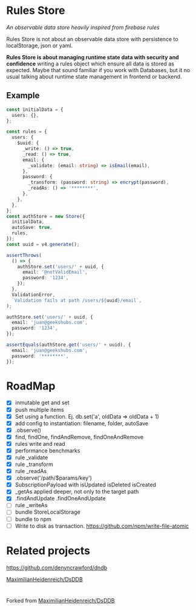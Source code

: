 # Rules Store

_An observable data store heavily inspired from firebase rules_

Rules Store is not about an observable data store with persistence to localStorage, json or yaml.

**Rules Store is about managing runtime state data with security and confidence** writing a rules object which ensure all data is stored as expected. Maybe that sound familiar if you work with Databases, but it no usual talking about runtime state management in frontend or backend.

## Example

```ts
const initialData = {
  users: {},
};

const rules = {
  users: {
    $uuid: {
      _write: () => true,
      _read: () => true,
      email: {
        _validate: (email: string) => isEmail(email),
      },
      password: {
        _transform: (password: string) => encrypt(password),
        _readAs: () => '********',
      },
    },
  },
};
const authStore = new Store({
  initialData,
  autoSave: true,
  rules,
});
const uuid = v4.generate();

assertThrows(
  () => {
    authStore.set('users/' + uuid, {
      email: '@notValidEmail',
      password: '1234',
    });
  },
  ValidationError,
  `Validation fails at path /users/${uuid}/email`,
);

authStore.set('users/' + uuid, {
  email: 'juan@geekshubs.com',
  password: '1234',
});

assertEquals(authStore.get('users/' + uuid), {
  email: 'juan@geekshubs.com',
  password: '********',
});
```

# RoadMap

- [x] inmutable get and set
- [x] push multiple items
- [x] Set using a function. Ej. db.set('a', oldData => oldData + 1)
- [x] add config to instantiation: filename, folder, autoSave
- [x] .observe()
- [x] find, findOne, findAndRemove, findOneAndRemove
- [x] rules write and read
- [x] performance benchmarks
- [x] rule \_validate
- [x] rule \_transform
- [x] rule \_readAs
- [x] .observe('/path/$params/key')
- [x] SubscriptionPayload with isUpdated isDeleted isCreated
- [x] \_getAs applied deeper, not only to the target path
- [x] .findAndUpdate .findOneAndUpdate
- [ ] rule \_writeAs
- [ ] bundle StoreLocalStorage
- [ ] bundle to npm
- [ ] Write to disk as transaction. https://github.com/npm/write-file-atomic

# Related projects

https://github.com/denyncrawford/dndb

[MaximilianHeidenreich/DsDDB](https://github.com/MaximilianHeidenreich/DsDDB)

#

Forked from [MaximilianHeidenreich/DsDDB](https://github.com/MaximilianHeidenreich/DsDDB)
